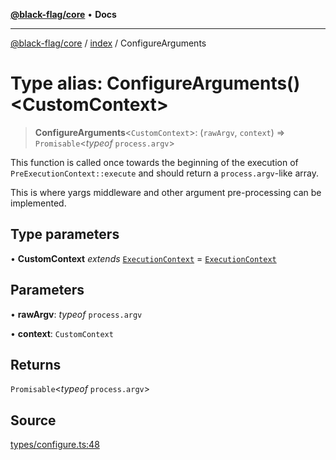[**@black-flag/core**](../../README.md) • **Docs**

***

[@black-flag/core](../../README.md) / [index](../README.md) / ConfigureArguments

# Type alias: ConfigureArguments()\<CustomContext\>

> **ConfigureArguments**\<`CustomContext`\>: (`rawArgv`, `context`) => `Promisable`\<*typeof* `process.argv`\>

This function is called once towards the beginning of the execution of
`PreExecutionContext::execute` and should return a `process.argv`-like array.

This is where yargs middleware and other argument pre-processing can be
implemented.

## Type parameters

• **CustomContext** *extends* [`ExecutionContext`](../../util/type-aliases/ExecutionContext.md) = [`ExecutionContext`](../../util/type-aliases/ExecutionContext.md)

## Parameters

• **rawArgv**: *typeof* `process.argv`

• **context**: `CustomContext`

## Returns

`Promisable`\<*typeof* `process.argv`\>

## Source

[types/configure.ts:48](https://github.com/Xunnamius/black-flag/blob/35f66cc9d69f8434d03db49f067b4f7e03d4c58c/types/configure.ts#L48)
